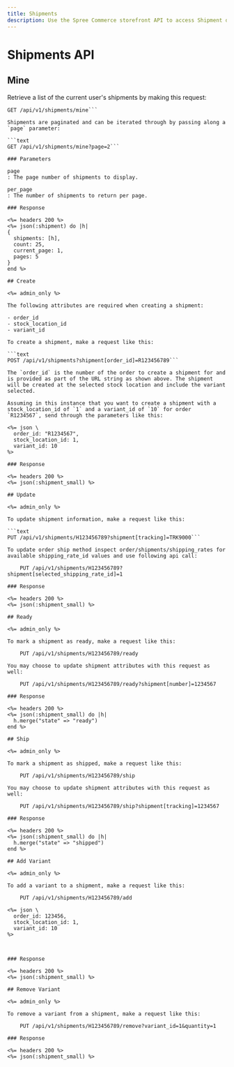 ```yaml
---
title: Shipments
description: Use the Spree Commerce storefront API to access Shipment data.
---
```


# Shipments API

## Mine

Retrieve a list of the current user's shipments by making this request:

```text
GET /api/v1/shipments/mine```

Shipments are paginated and can be iterated through by passing along a `page` parameter:

```text
GET /api/v1/shipments/mine?page=2```

### Parameters

page
: The page number of shipments to display.

per_page
: The number of shipments to return per page.

### Response

<%= headers 200 %>
<%= json(:shipment) do |h|
{
  shipments: [h],
  count: 25,
  current_page: 1,
  pages: 5
}
end %>

## Create

<%= admin_only %>

The following attributes are required when creating a shipment:

- order_id
- stock_location_id
- variant_id

To create a shipment, make a request like this:

```text
POST /api/v1/shipments?shipment[order_id]=R123456789```

The `order_id` is the number of the order to create a shipment for and is provided as part of the URL string as shown above. The shipment will be created at the selected stock location and include the variant selected.

Assuming in this instance that you want to create a shipment with a stock_location_id of `1` and a variant_id of `10` for order `R1234567`, send through the parameters like this:

<%= json \
  order_id: "R1234567",
  stock_location_id: 1,
  variant_id: 10
%>

### Response

<%= headers 200 %>
<%= json(:shipment_small) %>

## Update

<%= admin_only %>

To update shipment information, make a request like this:

```text
PUT /api/v1/shipments/H123456789?shipment[tracking]=TRK9000```

To update order ship method inspect order/shipments/shipping_rates for available shipping_rate_id values and use following api call:

    PUT /api/v1/shipments/H123456789?shipment[selected_shipping_rate_id]=1

### Response

<%= headers 200 %>
<%= json(:shipment_small) %>

## Ready

<%= admin_only %>

To mark a shipment as ready, make a request like this:

    PUT /api/v1/shipments/H123456789/ready

You may choose to update shipment attributes with this request as well:

    PUT /api/v1/shipments/H123456789/ready?shipment[number]=1234567

### Response

<%= headers 200 %>
<%= json(:shipment_small) do |h|
  h.merge("state" => "ready")
end %>

## Ship

<%= admin_only %>

To mark a shipment as shipped, make a request like this:

    PUT /api/v1/shipments/H123456789/ship

You may choose to update shipment attributes with this request as well:

    PUT /api/v1/shipments/H123456789/ship?shipment[tracking]=1234567

### Response

<%= headers 200 %>
<%= json(:shipment_small) do |h|
  h.merge("state" => "shipped")
end %>

## Add Variant

<%= admin_only %>

To add a variant to a shipment, make a request like this:

    PUT /api/v1/shipments/H123456789/add

<%= json \
  order_id: 123456,
  stock_location_id: 1,
  variant_id: 10
%>



### Response

<%= headers 200 %>
<%= json(:shipment_small) %>

## Remove Variant

<%= admin_only %>

To remove a variant from a shipment, make a request like this:

    PUT /api/v1/shipments/H123456789/remove?variant_id=1&quantity=1

### Response

<%= headers 200 %>
<%= json(:shipment_small) %>
